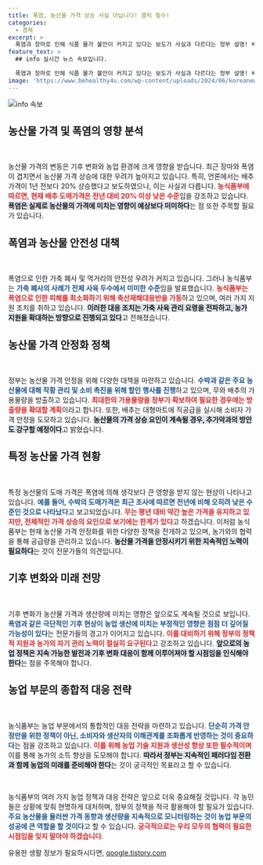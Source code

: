 ```yaml
---
title: 폭염, 농산물 가격 상승 사실 아닙니다! 클릭 필수!
categories:
  - 경제
excerpt: >
  폭염과 장마로 인해 식품 물가 불안이 커지고 있다는 보도가 사실과 다르다는 정부 설명! 배추 가격이 급등했다는 주장도 근거가 부족해, 농식품부의 대응은 무엇일까? 클릭하고 자세히 알아보세요!
feature_text: >
  ## info 실시간 뉴스 속보입니다.

  폭염과 장마로 인해 식품 물가 불안이 커지고 있다는 보도가 사실과 다르다는 정부 설명! 배추 가격이 급등했다는 주장도 근거가 부족해, 농식품부의 대응은 무엇일까? 클릭하고 자세히 알아보세요!
image: 'https://www.behealthy4u.com/wp-content/uploads/2024/06/koreanews.jpg'
---
```


<p><img src="https://www.behealthy4u.com/wp-content/uploads/2024/06/koreanews.jpg" alt="info 속보" /></p>

<h2 data-ke-size="size26">농산물 가격 및 폭염의 영향 분석</h2>

<p data-ke-size="size16">&nbsp;</p>

<p>농산물 가격의 변동은 기후 변화와 농업 환경에 크게 영향을 받습니다. 최근 장마와 폭염이 겹치면서 농산물 가격 상승에 대한 우려가 높아지고 있습니다. 특히, 언론에서는 배추 가격이 1년 전보다 20% 상승했다고 보도하였으나, 이는 사실과 다릅니다. <b><span style="color: #ee2323;">농식품부에 따르면, 현재 배추 도매가격은 전년 대비 20% 이상 낮은 수준</span></b>임을 강조하고 있습니다. <b><span style="background-color: #21538527;">폭염은 실제로 농산물의 가격에 미치는 영향이 예상보다 미미하다</span></b>는 점 또한 주목할 필요가 있습니다. </p>

<h2 data-ke-size="size26">폭염과 농산물 안전성 대책</h2>

<p data-ke-size="size16">&nbsp;</p>

<p>폭염으로 인한 가축 폐사 및 먹거리의 안전성 우려가 커지고 있습니다. 그러나 농식품부는 <b><span style="color: #1a5490;">가축 폐사의 사례가 전체 사육 두수에서 미미한 수준</span></b>임을 발표했습니다. <b><span style="color: #ee2323;">농식품부는 폭염으로 인한 피해를 최소화하기 위해 축산재해대응반을 가동</span></b>하고 있으며, 여러 가지 지원 조치를 취하고 있습니다. <b><span style="background-color: #21538527;">이러한 대응 조치는 가축 사육 관리 요령을 전파하고, 농가 지원을 확대하는 방향으로 진행되고 있다</span></b>고 전해졌습니다.</p>

<h2 data-ke-size="size26">농산물 가격 안정화 정책</h2>

<p data-ke-size="size16">&nbsp;</p>

<p>정부는 농산물 가격 안정을 위해 다양한 대책을 마련하고 있습니다. <b><span style="color: #1a5490;">수박과 같은 주요 농산물에 대해 작황 관리 및 소비 촉진을 위해 할인 행사를 진행</span></b>하고 있으며, 무와 배추의 가용물량을 방출하고 있습니다. <b><span style="color: #ee2323;">최대한의 가용물량을 정부가 확보하여 필요한 경우에는 방출량을 확대할 계획</span></b>이라고 합니다. 또한, 배추는 대형마트에 직공급을 실시해 소비자 가격 안정을 도모하고 있습니다. <b><span style="background-color: #21538527;">농산물의 가격 상승 요인이 계속될 경우, 추가악과의 방안도 강구할 예정이다</span></b>고 밝혔습니다.</p>

<h2 data-ke-size="size26">특정 농산물 가격 현황</h2>

<p data-ke-size="size16">&nbsp;</p>

<p>특정 농산물의 도매 가격은 폭염에 의해 생각보다 큰 영향을 받지 않는 현상이 나타나고 있습니다. <b><span style="color: #1a5490;">예를 들어, 수박의 도매가격은 최근 조사에 따르면 전년에 비해 오히려 낮은 수준인 것으로 나타났다</span></b>고 보고되었습니다. <b><span style="color: #ee2323;">무는 평년 대비 약간 높은 가격을 유지하고 있지만, 전체적인 가격 상승의 요인으로 보기에는 한계가 있다</span></b>고 하겠습니다. 이처럼 농식품부는 현재 농산물 가격 안정화를 위한 다양한 정책을 전개하고 있으며, 농가와의 협력을 통해 공급량을 관리하고 있습니다. <b><span style="background-color: #21538527;">농산물 가격을 안정시키기 위한 지속적인 노력이 필요하다</span></b>는 것이 전문가들의 의견입니다.</p>

<h2 data-ke-size="size26">기후 변화와 미래 전망</h2>

<p data-ke-size="size16">&nbsp;</p>

<p>기후 변화가 농산물 가격과 생산량에 미치는 영향은 앞으로도 계속될 것으로 보입니다. <b><span style="color: #1a5490;">폭염과 같은 극단적인 기후 현상이 농업 생산에 미치는 부정적인 영향은 점점 더 깊어질 가능성이 있다</span></b>는 전문가들의 경고가 이어지고 있습니다. <b><span style="color: #ee2323;">이를 대비하기 위해 정부의 정책적 지원과 농가의 자기 관리 노력이 절실히 요구된다</span></b>고 강조하고 있습니다. <b><span style="background-color: #21538527;">앞으로의 농업 정책은 지속 가능한 발전과 기후 변화 대응이 함께 이루어져야 할 시점임을 인식해야 한다</span></b>는 점을 주목해야 합니다.</p>

<h2 data-ke-size="size26">농업 부문의 종합적 대응 전략</h2>

<p data-ke-size="size16">&nbsp;</p>

<p>농식품부는 농업 부문에서의 통합적인 대응 전략을 마련하고 있습니다. <b><span style="color: #1a5490;">단순히 가격 안정만을 위한 정책이 아닌, 소비자와 생산자의 이해관계를 조화롭게 반영하는 것이 중요하다</span></b>는 점을 강조하고 있습니다. <b><span style="color: #ee2323;">이를 위해 농업 기술 지원과 생산성 향상 또한 필수적이며</span></b> 이를 통해 농가의 소득 향상을 도모해야 합니다. <b><span style="background-color: #21538527;">따라서 정부는 지속적인 패러다임 전환과 함께 농업의 미래를 준비해야 한다</span></b>는 것이 궁극적인 목표라고 할 수 있습니다.</p>

<p data-ke-size="size16">&nbsp;</p>

<p>농식품부의 여러 가지 농업 정책과 대응 전략은 앞으로 더욱 중요해질 것입니다. 각 농민들은 상황에 맞춰 현명하게 대처하며, 정부의 정책을 적극 활용해야 할 필요가 있습니다. <b><span style="color: #1a5490;">주요 농산물을 둘러싼 가격 동향과 생산량을 지속적으로 모니터링하는 것이 농업 부문의 성공에 큰 역할을 할 것이다</span></b>고 할 수 있습니다. <b><span style="color: #ee2323;">궁극적으로는 우리 모두의 협력이 필요한 시점임을 잊지 말아야 하겠습니다</span></b>.</p>
유용한 생활 정보가 필요하시다면, <a href="https://qoogle.tistory.com" rel="dofollow">qoogle.tistory.com</a>


